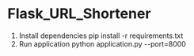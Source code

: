 # Flask_URL_Shortener
1. Install dependencies
    pip install -r requirements.txt
2. Run application
    python application.py --port=8000